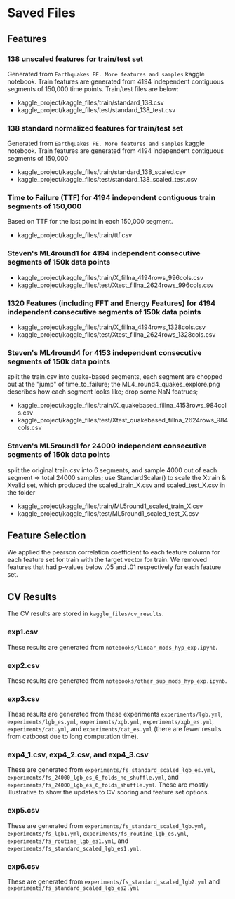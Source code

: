# Saved Files

## Features

### 138 unscaled features for train/test set 
Generated from `Earthquakes FE. More features and samples` kaggle notebook. Train features are generated from 4194 independent contiguous segments of 150,000 time points. Train/test files are below:
- kaggle_project/kaggle_files/train/standard_138.csv
- kaggle_project/kaggle_files/test/standard_138_test.csv

### 138 standard normalized features for train/test set 
Generated from `Earthquakes FE. More features and samples` kaggle notebook. Train features are generated from 4194 independent contiguous segments of 150,000:
- kaggle_project/kaggle_files/train/standard_138_scaled.csv
- kaggle_project/kaggle_files/test/standard_138_scaled_test.csv

### Time to Failure (TTF) for 4194 independent contiguous train segments of 150,000 
Based on TTF for the last point in each 150,000 segment.
- kaggle_project/kaggle_files/train/ttf.csv

### Steven's ML4round1 for 4194 independent consecutive segments of 150k data points
- kaggle_project/kaggle_files/train/X_fillna_4194rows_996cols.csv
- kaggle_project/kaggle_files/test/Xtest_fillna_2624rows_996cols.csv

### 1320 Features (including FFT and Energy Features) for 4194 independent consecutive segments of 150k data points
- kaggle_project/kaggle_files/train/X_fillna_4194rows_1328cols.csv
- kaggle_project/kaggle_files/test/Xtest_fillna_2624rows_1328cols.csv

### Steven's ML4round4 for 4153 independent consecutive segments of 150k data points
split the train.csv into quake-based segments, each segment are chopped out at the "jump" of time_to_failure; 
the ML4_round4_quakes_explore.png describes how each segment looks like;
drop some NaN featrues; 
- kaggle_project/kaggle_files/train/X_quakebased_fillna_4153rows_984cols.csv
- kaggle_project/kaggle_files/test/Xtest_quakebased_fillna_2624rows_984cols.csv

### Steven's ML5round1 for 24000 independent consecutive segments of 150k data points
split the original train.csv into 6 segments, and sample 4000 out of each segment => total 24000 samples; 
use StandardScalar() to scale the Xtrain & Xvalid set, which produced the scaled_train_X.csv and scaled_test_X.csv in the folder

- kaggle_project/kaggle_files/train/ML5round1_scaled_train_X.csv
- kaggle_project/kaggle_files/test/ML5round1_scaled_test_X.csv

## Feature Selection

We applied the pearson correlation coefficient to each feature column for each feature set for train with the target vector for train. We removed features that had p-values below .05 and .01 respectively for each feature set.


## CV Results

The CV results are stored in `kaggle_files/cv_results`.

### exp1.csv

These results are generated from `notebooks/linear_mods_hyp_exp.ipynb`.

### exp2.csv

These results are generated from `notebooks/other_sup_mods_hyp_exp.ipynb`.

### exp3.csv

These results are generated from these experiments `experiments/lgb.yml`, `experiments/lgb_es.yml`, `experiments/xgb.yml`, `experiments/xgb_es.yml`, `experiments/cat.yml`, and `experiments/cat_es.yml` (there are fewer results from catboost due to long computation time).

### exp4_1.csv, exp4_2.csv, and exp4_3.csv

These are generated from `experiments/fs_standard_scaled_lgb_es.yml`, `experiments/fs_24000_lgb_es_6_folds_no_shuffle.yml`, and `experiments/fs_24000_lgb_es_6_folds_shuffle.yml`. These are mostly illustrative to show the updates to CV scoring and feature set options.

### exp5.csv

These are generated from `experiments/fs_standard_scaled_lgb.yml`, `experiments/fs_lgb1.yml`, `experiments/fs_routine_lgb_es.yml`, `experiments/fs_routine_lgb_es1.yml`, and `experiments/fs_standard_scaled_lgb_es1.yml`. 

### exp6.csv

These are generated from `experiments/fs_standard_scaled_lgb2.yml` and `experiments/fs_standard_scaled_lgb_es2.yml`